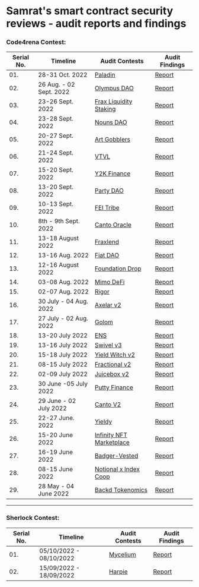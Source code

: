 # Samrat's smart contract security reviews - audit reports and findings

### Code4rena Contest:
| Serial No. | Timeline | Audit Contests | Audit Findings |
|-|-|-|-|
| 01. | 28-31 Oct. 2022 | [Paladin](https://code4rena.com/contests/2022-10-paladin-warden-pledges-contest) | [Report]()|
| 02. | 26 Aug. - 02 Sept. 2022 | [Olympus DAO](https://code4rena.com/contests/2022-08-olympus-dao-contest) | [Report]()|
| 03. | 23-26 Sept. 2022 | [Frax Liquidity Staking](https://code4rena.com/contests/2022-09-frax-ether-liquid-staking-contest) | [Report]()|
| 04. | 23-28 Sept. 2022 | [Nouns DAO](https://code4rena.com/contests/2022-08-nouns-dao-contest) | [Report]()|
| 05. | 20-27 Sept. 2022 | [Art Gobblers](https://code4rena.com/contests/2022-09-art-gobblers-contest) | [Report]()|
| 06. | 21-24 Sept. 2022 | [VTVL](https://code4rena.com/contests/2022-09-vtvl-contest) | [Report]()|
| 07. | 15-20 Sept. 2022 | [Y2K Finance](https://code4rena.com/contests/2022-09-y2k-finance-contest) | [Report]()|
| 08. | 13-20 Sept. 2022 | [Party DAO](https://code4rena.com/contests/2022-09-partydao-contest/) | [Report]()|
| 09. | 10-13 Sept. 2022 | [FEI Tribe](https://code4rena.com/contests/2022-09-fei-and-tribe-redemption-contest) | [Report]()|
| 10. | 8th - 9th Sept. 2022 | [Canto Oracle](https://code4rena.com/contests/2022-09-canto-dex-oracle-contest) | [Report]()|
| 11. | 13-18 August 2022 | [Fraxlend](https://code4rena.com/contests/2022-08-fraxlend-frax-finance-contest) | [Report]()|
| 12. | 13-16 Aug. 2022 | [Fiat DAO](https://code4rena.com/contests/2022-08-fiat-dao-vefdt-contest) | [Report]()|
| 13. | 12-16 August 2022 | [Foundation Drop](https://code4rena.com/contests/2022-08-foundation-drop-contest) | [Report]()|
| 14. | 03-08 Aug. 2022 | [Mimo DeFi](https://code4rena.com/contests/2022-08-mimo-august-2022-contest) | [Report]()|
| 15. | 02-07 Aug. 2022 | [Rigor](https://code4rena.com/contests/2022-08-rigor-protocol-contest) | [Report]()|
| 16. | 30 July - 04 Aug. 2022 | [Axelar v2 ](https://code4rena.com/contests/2022-07-axelar-network-v2-contest) | [Report]()|
| 17. | 27 July - 02 Aug. 2022 | [Golom](https://code4rena.com/contests/2022-07-golom-contest) | [Report]() |
| 18. | 13-20 July 2022 | [ENS](https://code4rena.com/contests/2022-07-ens-contest) | [Report]()|
| 19. | 13-16 July 2022 | [Swivel v3](https://code4rena.com/contests/2022-07-swivel-v3-contest) | [Report]()|
| 20. | 15-18 July 2022 | [Yield Witch v2](https://code4rena.com/contests/2022-07-yield-witch-v2-contest) | [Report]()|
| 21. | 08-15 July 2022 | [Fractional v2](https://code4rena.com/contests/2022-07-fractional-v2-contest) | [Report]()|
| 22. | 02-09 July 2022 | [Juicebox v2](https://code4rena.com/contests/2022-07-juicebox-v2-contest) | [Report]()|
| 23. | 30 June -05 July 2022 | [Putty Finance](https://code4rena.com/contests/2022-06-putty-contest) | [Report]()|
| 24. | 29 June - 02 July 2022 | [Canto V2](https://code4rena.com/contests/2022-06-canto-v2-contest) | [Report]()|
| 25. | 22-27 June. 2022 | [Yieldy](https://code4rena.com/contests/2022-06-yieldy-contest) | [Report]()|
| 26. | 15-20 June 2022 | [Infinity NFT Marketplace](https://code4rena.com/contests/2022-06-infinity-nft-marketplace-contest) | [Report]()|
| 27. | 16-19 June 2022 | [Badger-Vested](https://code4rena.com/contests/2022-06-badger-vested-aura-contest) | [Report]()|
| 28. | 08-15 June 2022 | [Notional x Index Coop](https://code4rena.com/contests/2022-06-notional-x-index-coop) | [Report]()|
| 29. | 28 May - 04 June 2022 | [Backd Tokenomics](https://code4rena.com/contests/2022-05-backd-tokenomics-contest) | [Report]()|


---

### Sherlock Contest:
| Serial No. | Timeline | Audit Contests | Audit Findings |
|-|-|-|-|
| 01.| 05/10/2022 - 08/10/2022 | [Mycelium](https://app.sherlock.xyz/audits/contests/7) | [Report](/Sherlock/Mycelium.md)|
| 02.| 15/09/2022 - 18/09/2022 | [Harpie](https://app.sherlock.xyz/audits/contests/3) | [Report](/Sherlock/Harpie.md)|

